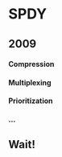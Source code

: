 # SPDY

## 2009

#### Compression <!-- .element: class="fragment" data-fragment-index="1" -->
#### Multiplexing <!-- .element: class="fragment" data-fragment-index="2" -->
#### Prioritization <!-- .element: class="fragment" data-fragment-index="3" -->
#### ... <!-- .element: class="fragment" data-fragment-index="3" -->

## Wait! <!-- .element: class="fragment" data-fragment-index="4" -->